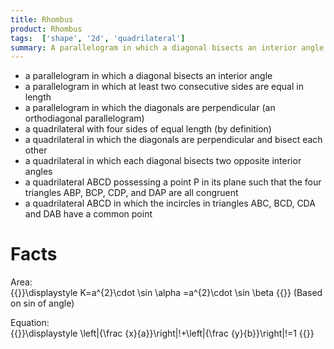 ```yaml
---
title: Rhombus
product: Rhombus
tags:  ['shape', '2d', 'quadrilateral']
summary: A parallelogram in which a diagonal bisects an interior angle
---
```


* a parallelogram in which a diagonal bisects an interior angle
* a parallelogram in which at least two consecutive sides are equal in length
* a parallelogram in which the diagonals are perpendicular (an orthodiagonal parallelogram)
* a quadrilateral with four sides of equal length (by definition)
* a quadrilateral in which the diagonals are perpendicular and bisect each other
* a quadrilateral in which each diagonal bisects two opposite interior angles
* a quadrilateral ABCD possessing a point P in its plane such that the four triangles ABP, BCP, CDP, and DAP are all congruent
* a quadrilateral ABCD in which the incircles in triangles ABC, BCD, CDA and DAB have a common point

# Facts

Area:  
{{<latex>}}\displaystyle K=a^{2}\cdot \sin \alpha =a^{2}\cdot \sin \beta {{</latex>}} (Based on sin of angle)

Equation:  
{{<latex>}}\displaystyle \left|{\frac {x}{a}}\right|\!+\left|{\frac {y}{b}}\right|\!=1 {{</latex>}}